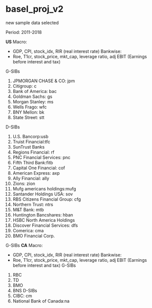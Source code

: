 # basel_proj_v2
new sample data selected


Period: 2011-2018

**US**
Macro:
-	GDP, CPI, stock_idx, RIR (real interest rate)
Bankwise:
-	Roe, T1cr, stock_price, mkt_cap, leverage ratio, adj  EBIT (Earnings before interest and tax)

G-SIBs
1.	JPMORGAN CHASE & CO: jpm
2.	Citigroup: c
3.	Bank of America: bac
4.	Goldman Sachs: gs
5.	Morgan Stanley: ms
6.	Wells Frago: wfc
7.	BNY Mellon: bk
8.	State Street: stt
   
D-SIBs
1.	U.S. Bancorp:usb
2.	Truist Financial:tfc
3.	SunTrust Banks
4.	Regions Financial: rf
5.	PNC Financial Services: pnc
6.	Fifth Third Bank:fitb
7.	Capital One Financial: cof
8.	American Express: axp
9.	Ally Financial: ally
10.	Zions: zion
11.	Mufg americans holdings:mufg
12.	Santander Holdings USA: sov
13.	RBS Citizens Financial Group: cfg
14.	Northern Trust: ntrs
15.	M&T Bank: mtb
16.	Huntington Bancshares: hban
17.	HSBC North America Holdings
18.	Discover Financial Services: dfs
19.	Comerica: cma
20.	BMO Financial Corp.

G-SIBs
**CA**
Macro:
-	GDP, CPI, stock_idx, RIR (real interest rate)
Bankwise:
-	Roe, T1cr, stock_price, mkt_cap, leverage ratio, adj EBIT (Earnings before interest and tax)
G-SIBs
1.	RBC
2.	TD
3.	BMO
4.	BNS
D-SIBs
1.	CIBC: cm
2.	National Bank of Canada:na


